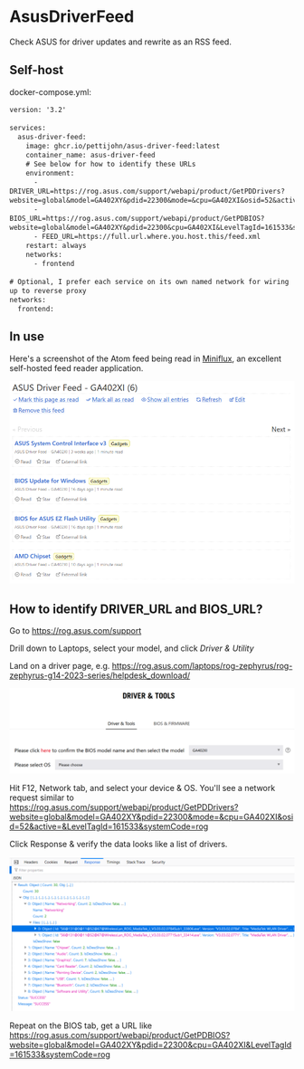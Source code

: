 # AsusDriverFeed
Check ASUS for driver updates and rewrite as an RSS feed.

## Self-host

docker-compose.yml:
```
version: '3.2'

services:
  asus-driver-feed:
    image: ghcr.io/pettijohn/asus-driver-feed:latest
    container_name: asus-driver-feed
    # See below for how to identify these URLs
    environment:
      - DRIVER_URL=https://rog.asus.com/support/webapi/product/GetPDDrivers?website=global&model=GA402XY&pdid=22300&mode=&cpu=GA402XI&osid=52&active=&LevelTagId=161533&systemCode=rog
      - BIOS_URL=https://rog.asus.com/support/webapi/product/GetPDBIOS?website=global&model=GA402XY&pdid=22300&cpu=GA402XI&LevelTagId=161533&systemCode=rog
      - FEED_URL=https://full.url.where.you.host.this/feed.xml
    restart: always
    networks:
      - frontend

# Optional, I prefer each service on its own named network for wiring up to reverse proxy
networks:
  frontend:
```

## In use

Here's a screenshot of the Atom feed being read in [Miniflux](https://miniflux.app/), an excellent self-hosted feed reader application.

![Screenshot of Miniflux viewing the feed](docs/FeedReader.png)

## How to identify DRIVER_URL and BIOS_URL?

Go to https://rog.asus.com/support

Drill down to Laptops, select your model, and click *Driver & Utility*

Land on a driver page, e.g. https://rog.asus.com/laptops/rog-zephyrus/rog-zephyrus-g14-2023-series/helpdesk_download/

![ASUS driver download page screenshot](docs/driver.png)

Hit F12, Network tab, and select your device & OS. You'll see a network request similar to https://rog.asus.com/support/webapi/product/GetPDDrivers?website=global&model=GA402XY&pdid=22300&mode=&cpu=GA402XI&osid=52&active=&LevelTagId=161533&systemCode=rog

Click Response & verify the data looks like a list of drivers.

![Network inspector of driver details JSON](docs/json.png)

Repeat on the BIOS tab, get a URL like https://rog.asus.com/support/webapi/product/GetPDBIOS?website=global&model=GA402XY&pdid=22300&cpu=GA402XI&LevelTagId=161533&systemCode=rog